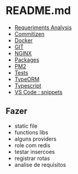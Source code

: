 # README.md

-   [Requeriments Analysis](documentation/requirements_analysis.md)
-   [Commitizen](documentation/commitizen.md)
-   [Docker](documentation/docker.md)
-   [GIT](documentation/git.md)
-   [NGINX](documentation/nginx.md)
-   [Packages](documentation/packages.md)
-   [PM2](documentation/pm2.md)
-   [Tests](documentation/tests.md)
-   [TypeORM](documentation/typeorm.md)
-   [Typescript](documentation/typescript.md)
-   [VS Code : snippets](documentation/vscode.md)

## Fazer

-   static file
-   functions libs
-   alguns providers
-   role com redis
-   testar insercoes
-   registrar rotas
-   analise de requisitos
